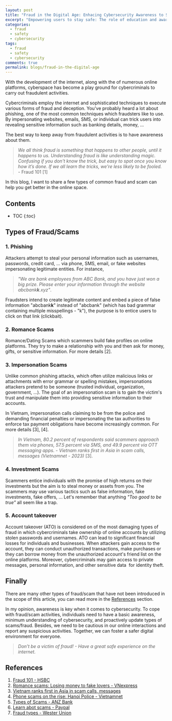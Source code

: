 ```yaml
---
layout: post
title: "Fraud in the Digital Age: Enhacing Cybersecurity Awareness to Stay Safe Online"
excerpt: "Empowering users to stay safe: The role of education and awareness in cybersecurity"
categories:
  - fraud
  - safety
  - cybersecurity
tags:
  - fraud
  - safety
  - cybersecurity
comments: true
permalink: blogs/fraud-in-the-digital-age
---
```

With the development of the internet, along with the of numerous online platforms, cyberspace has become a play ground for cybercriminals to carry out fraudulent activities.

Cybercriminals employ the internet and sophisticated techniques to execute various forms of fraud and deception. You've probably heard a lot about phishing, one of the most common techniques which fraudsters like to use. By impersonating websites, emails, SMS, or individual can trick users into revealing sensitive information such as banking details, money, ...

The best way to keep away from fraudulent activities is to have awareness about them. 

> *We all think fraud is something that happens to other people, until it happens to us. Understanding fraud is like understanding magic.<br/>
Confusing if you don't know the trick, but easy to spot once you know how it’s done. If we all learn the tricks, we're less likely to be fooled.*<br/>
\- Fraud 101 [1]

In this blog, I want to share a few types of common fraud and scam can help you get better in the online space.
<h2>Contents</h2>

* TOC
{:toc}
## Types of Fraud/Scams

### 1. Phishing
Attackers attempt to steal your personal information such as usernames, passwords, credit card, ... via phone, SMS, email, or fake websites impersonating legitimate entities. For instance,

> *"We are bank employees from ABC Bank, and you have just won a big prize. Please enter your information through the website abcbank**k**.xyz"*.

Fraudsters intend to create legitimate content and embed a piece of false information "abcbank**k**" instead of "abcbank" (which has bad grammar containing multiple misspellings - "k"), the purpose is to entice users to click on that link (clickbait).
### 2.  Romance Scams
Romance/Dating Scams which scammers build fake profiles on online platforms. They try to make a relationship with you and then ask for money, gifts, or sensitive information. For more details [2].
### 3. Impersonation Scams
Unlike common phishing attacks, which often utilize malicious links or attachments with error grammar or spelling mistakes, impersonations attackers pretend to be someone (trusted individual, organization, government, ...). The goal of an impersonation scam is to gain the victim's trust and manipulate them into providing sensitive information to their accounts.

In Vietnam, impersonation calls claiming to be from the police and demanding financial penalties or impersonating the tax authorities to enforce tax payment obligations have become increasingly common. For more details [3], [4].

> *In Vietnam, 80.2 percent of respondents said scammers approach them via phones, 57.5 percent via SMS, and 49.9 percent via OTT messaging apps. -  Vietnam ranks first in Asia in scam calls, messages (Vietnamnet - 2023)* [3].

### 4. Investment Scams
Scammers entice individuals with the promise of high returns on their investments but the aim is to steal money or assets from you. The scammers may use various tactics such as false information, fake investments, fake offers, ... Let's remember that anything *"Too good to be true"*  all seem like a trap.
### 5. Account takeover
Account takeover (ATO) is considered on of the most damaging types of fraud in which cybercriminals take ownership of online accounts by utilizing stolen passwords and usernames. 
ATO can lead to significant financial losses for individuals and businesses. When attackers gain access to the account, they can conduct unauthorized transactions, make purchases or they can borrow money from the unauthorized account's friend list on the online platforms. Moreover, cybercriminals may gain access to private messages, personal information, and other sensitive data  for identity theft.
## Finally
There are many other types of fraud/scam that have not been introduced in the scope of this article, you can read more in the [References](#references) section.

In my opinion, awareness is key when it comes to cybersecurity. To cope with fraud/scam activities, individuals need to have a basic awareness, minimum understanding of cybersecurity, and proactively update types of scams/fraud. Besides, we need to be cautious in our online interactions and report any suspicious activities. Together, we can foster a safer digital environment for everyone.

> *Don’t be a victim of fraud! - Have a great safe experience on the internet.*

## References
1. [Fraud 101 - HSBC]( https://www.hsbc.bm/financial-education/young-adults/fraud-101/ )
2. [Romance scams: Losing money to fake lovers - VNexpress](https://e.vnexpress.net/news/trend/romance-scams-losing-money-to-fake-lovers-4508057.html)
3. [Vietnam ranks first in Asia in scam calls, messages](https://vietnamnet.vn/en/vietnam-ranks-first-in-asia-in-scam-calls-messages-2216336.html)
4. [Phone scams on the rise: Hanoi Police -  Vietnamnet](https://vietnamnet.vn/en/phone-scams-on-the-rise-hanoi-police-623717.html)
5. [Types of Scams - ANZ Bank](https://www.anz.com.au/security/types-of-scams/)
6. [Learn abot scams - Paypal](https://www.paypal.com/us/security/learn-about-scams)
7. [Fraud types - Wester Union](https://www.westernunion.com/ua/en/fraudawareness/fraud-types.html)
